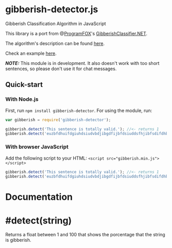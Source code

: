 # gibberish-detector.js
Gibberish Classification Algorithm in JavaScript

This library is a port from @[ProgramFOX](https://github.com/ProgramFOX)'s [GibberishClassifier.NET](https://github.com/ProgramFOX/GibberishClassifier.NET).

The algorithm's description can be found [here](http://www.codeproject.com/Articles/894766/Gibberish-Classification-Algorithm-and-Implementat).

Check an example [here](https://gtomitsuka.github.io/gibberish-detector.js).

***NOTE:*** This module is in development. It also doesn't work with too short sentences, so please don't use it for chat messages.

## Quick-start

### With Node.js

First, run `npm install gibberish-detector`.
For using the module, run:

``` javascript
var gibberish = require('gibberish-detector');

gibberish.detect('This sentence is totally valid.'); //<- returns 1
gibberish.detect('euzbfdhuifdgiuhdsiudvbdjibgdfijbfdsiuddsfhjibfsdifdhbfd'); //<- returns 70.3127178591856
```

### With browser JavaScript

Add the following script to your HTML: `<script src="gibberish.min.js"></script>`

``` javascript
gibberish.detect('This sentence is totally valid.'); //<- returns 1
gibberish.detect('euzbfdhuifdgiuhdsiudvbdjibgdfijbfdsiuddsfhjibfsdifdhbfd'); //<- returns 70.3127178591856
```

# Documentation

# #detect(string)
Returns a float between 1 and 100 that shows the porcentage that the string is gibberish.
